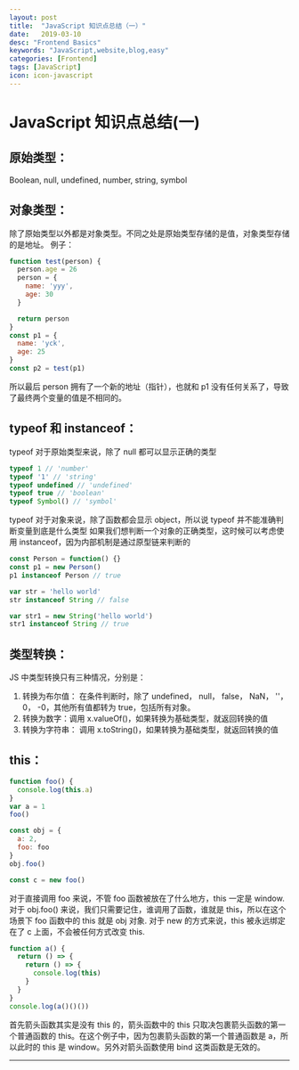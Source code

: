 ```yaml
---
layout: post
title:  "JavaScript 知识点总结（一）"
date:   2019-03-10
desc: "Frontend Basics"
keywords: "JavaScript,website,blog,easy"
categories: [Frontend]
tags: [JavaScript]
icon: icon-javascript
---
```

# JavaScript 知识点总结(一)

## **原始类型**：

Boolean, null, undefined, number, string, symbol

## **对象类型**：

除了原始类型以外都是对象类型。不同之处是原始类型存储的是值，对象类型存储的是地址。
例子：

```js
function test(person) {
  person.age = 26
  person = {
    name: 'yyy',
    age: 30
  }

  return person
}
const p1 = {
  name: 'yck',
  age: 25
}
const p2 = test(p1)
```

所以最后 person 拥有了一个新的地址（指针），也就和 p1 没有任何关系了，导致了最终两个变量的值是不相同的。

## **typeof 和 instanceof**：

typeof 对于原始类型来说，除了 null 都可以显示正确的类型

```js
typeof 1 // 'number'
typeof '1' // 'string'
typeof undefined // 'undefined'
typeof true // 'boolean'
typeof Symbol() // 'symbol'
```

typeof 对于对象来说，除了函数都会显示 object，所以说 typeof 并不能准确判断变量到底是什么类型
如果我们想判断一个对象的正确类型，这时候可以考虑使用 instanceof，因为内部机制是通过原型链来判断的

```js
const Person = function() {}
const p1 = new Person()
p1 instanceof Person // true

var str = 'hello world'
str instanceof String // false

var str1 = new String('hello world')
str1 instanceof String // true
```

## **类型转换**：

 JS 中类型转换只有三种情况，分别是：

1. 转换为布尔值： 在条件判断时，除了 undefined， null， false， NaN， ''， 0， -0，其他所有值都转为 true，包括所有对象。
2. 转换为数字：调用 x.valueOf()，如果转换为基础类型，就返回转换的值
3. 转换为字符串： 调用 x.toString()，如果转换为基础类型，就返回转换的值

## **this**：

```js
function foo() {
  console.log(this.a)
}
var a = 1
foo()

const obj = {
  a: 2,
  foo: foo
}
obj.foo()

const c = new foo()
```

对于直接调用 foo 来说，不管 foo 函数被放在了什么地方，this 一定是 window.
对于 obj.foo() 来说，我们只需要记住，谁调用了函数，谁就是 this，所以在这个场景下 foo 函数中的 this 就是 obj 对象.
对于 new 的方式来说，this 被永远绑定在了 c 上面，不会被任何方式改变 this.

```js
function a() {
  return () => {
    return () => {
      console.log(this)
    }
  }
}
console.log(a()()())
```

首先箭头函数其实是没有 this 的，箭头函数中的 this 只取决包裹箭头函数的第一个普通函数的 this。在这个例子中，因为包裹箭头函数的第一个普通函数是 a，所以此时的 this 是 window。另外对箭头函数使用 bind 这类函数是无效的。

---
